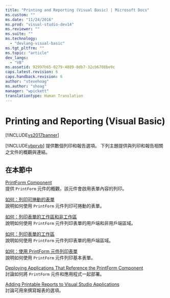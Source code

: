 ```yaml
---
title: "Printing and Reporting (Visual Basic) | Microsoft Docs"
ms.custom: ""
ms.date: "11/24/2016"
ms.prod: "visual-studio-dev14"
ms.reviewer: ""
ms.suite: ""
ms.technology: 
  - "devlang-visual-basic"
ms.tgt_pltfrm: ""
ms.topic: "article"
dev_langs: 
  - "VB"
ms.assetid: 92997b65-0279-4889-8db7-32cb6708be9c
caps.latest.revision: 6
caps.handback.revision: 6
author: "stevehoag"
ms.author: "shoag"
manager: "wpickett"
translationtype: Human Translation
---
```

# Printing and Reporting (Visual Basic)
[!INCLUDE[vs2017banner](../../../csharp/includes/vs2017banner.md)]

[!INCLUDE[vbprvb](../../../csharp/programming-guide/concepts/linq/includes/vbprvb_md.md)] 提供數個列印和報告選項。  下列主題提供與列印和報告相關之文件的概觀與連結。  
  
## 在本節中  
 [PrintForm Component](../../../visual-basic/developing-apps/printing/printform-component.md)  
 提供 `PrintForm` 元件的概觀，該元件會啟用表單內容的列印。  
  
 [如何：列印可捲動的表單](../../../visual-basic/developing-apps/printing/how-to-print-a-scrollable-form.md)  
 說明如何使用 `PrintForm` 元件列印可捲動的表單。  
  
 [如何：列印表單的工作區和非工作區](../../../visual-basic/developing-apps/printing/how-to-print-client-and-non-client-areas-of-a-form.md)  
 說明如何使用 `PrintForm` 元件列印表單的用戶端和非用戶端區域。  
  
 [如何：列印表單的工作區](../../../visual-basic/developing-apps/printing/how-to-print-the-client-area-of-a-form.md)  
 說明如何使用 `PrintForm` 元件列印表單的用戶端區域。  
  
 [如何：使用 PrintForm 元件列印表單](../../../visual-basic/developing-apps/printing/how-to-print-a-form-by-using-the-printform-component.md)  
 說明如何使用 `PrintForm` 元件列印基本表單。  
  
 [Deploying Applications That Reference the PrintForm Component](../../../visual-basic/developing-apps/printing/deploying-applications-that-reference-the-printform-component.md)  
 討論如何將 `PrintForm` 元件和應用程式一起部署。  
  
 [Adding Printable Reports to Visual Studio Applications](../../../visual-basic/developing-apps/printing/adding-printable-reports-to-visual-studio-applications.md)  
 討論可用來撰寫報表的選項。